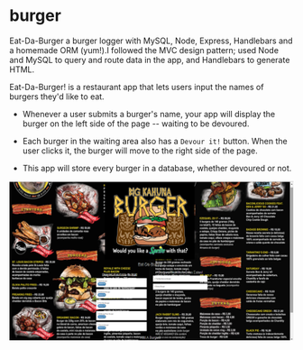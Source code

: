 # burger
 Eat-Da-Burger a burger logger with MySQL, Node, Express, Handlebars and a homemade ORM (yum!).I followed the MVC design pattern; used Node and MySQL to query and route data in the app, and Handlebars to generate  HTML.
 
 Eat-Da-Burger! is a restaurant app that lets users input the names of burgers they'd like to eat.

* Whenever a user submits a burger's name, your app will display the burger on the left side of the page -- waiting to be devoured.

* Each burger in the waiting area also has a `Devour it!` button. When the user clicks it, the burger will move to the right side of the page.

* This app will store every burger in a database, whether devoured or not.


![Image of Eat-Da-Burger](https://raw.githubusercontent.com/ravenusric/burger/master/public/assets/images/eatdaburger.png
)
